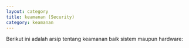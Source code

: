 ```yaml
---
layout: category
title: keamanan (Security)
category: keamanan
---
```


Berikut ini adalah arsip tentang keamanan baik sistem maupun hardware:
